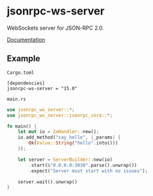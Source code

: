 # jsonrpc-ws-server
WebSockets server for JSON-RPC 2.0.

[Documentation](http://axiatech.github.io/jsonrpc/jsonrpc_ws_server/index.html)

## Example

`Cargo.toml`

```
[dependencies]
jsonrpc-ws-server = "15.0"
```

`main.rs`

```rust
use jsonrpc_ws_server::*;
use jsonrpc_ws_server::jsonrpc_core::*;

fn main() {
	let mut io = IoHandler::new();
	io.add_method("say_hello", |_params| {
		Ok(Value::String("hello".into()))
	});

	let server = ServerBuilder::new(io)
		.start(&"0.0.0.0:3030".parse().unwrap())
		.expect("Server must start with no issues");

	server.wait().unwrap()
}
```

